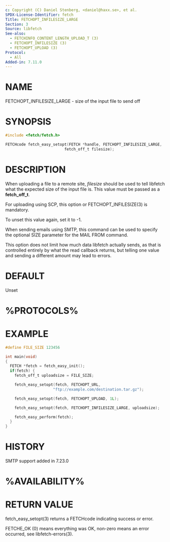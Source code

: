 ```yaml
---
c: Copyright (C) Daniel Stenberg, <daniel@haxx.se>, et al.
SPDX-License-Identifier: fetch
Title: FETCHOPT_INFILESIZE_LARGE
Section: 3
Source: libfetch
See-also:
  - FETCHINFO_CONTENT_LENGTH_UPLOAD_T (3)
  - FETCHOPT_INFILESIZE (3)
  - FETCHOPT_UPLOAD (3)
Protocol:
  - All
Added-in: 7.11.0
---
```


# NAME

FETCHOPT_INFILESIZE_LARGE - size of the input file to send off

# SYNOPSIS

~~~c
#include <fetch/fetch.h>

FETCHcode fetch_easy_setopt(FETCH *handle, FETCHOPT_INFILESIZE_LARGE,
                          fetch_off_t filesize);
~~~

# DESCRIPTION

When uploading a file to a remote site, *filesize* should be used to tell
libfetch what the expected size of the input file is. This value must be passed
as a **fetch_off_t**.

For uploading using SCP, this option or FETCHOPT_INFILESIZE(3) is
mandatory.

To unset this value again, set it to -1.

When sending emails using SMTP, this command can be used to specify the
optional SIZE parameter for the MAIL FROM command.

This option does not limit how much data libfetch actually sends, as that is
controlled entirely by what the read callback returns, but telling one value
and sending a different amount may lead to errors.

# DEFAULT

Unset

# %PROTOCOLS%

# EXAMPLE

~~~c
#define FILE_SIZE 123456

int main(void)
{
  FETCH *fetch = fetch_easy_init();
  if(fetch) {
    fetch_off_t uploadsize = FILE_SIZE;

    fetch_easy_setopt(fetch, FETCHOPT_URL,
                     "ftp://example.com/destination.tar.gz");

    fetch_easy_setopt(fetch, FETCHOPT_UPLOAD, 1L);

    fetch_easy_setopt(fetch, FETCHOPT_INFILESIZE_LARGE, uploadsize);

    fetch_easy_perform(fetch);
  }
}
~~~

# HISTORY

SMTP support added in 7.23.0

# %AVAILABILITY%

# RETURN VALUE

fetch_easy_setopt(3) returns a FETCHcode indicating success or error.

FETCHE_OK (0) means everything was OK, non-zero means an error occurred, see
libfetch-errors(3).
